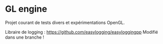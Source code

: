 # GL engine

Projet courant de tests divers et expérimentations OpenGL.

Libraire de logging : https://github.com/easylogging/easyloggingpp
Modifié dans une branche !
